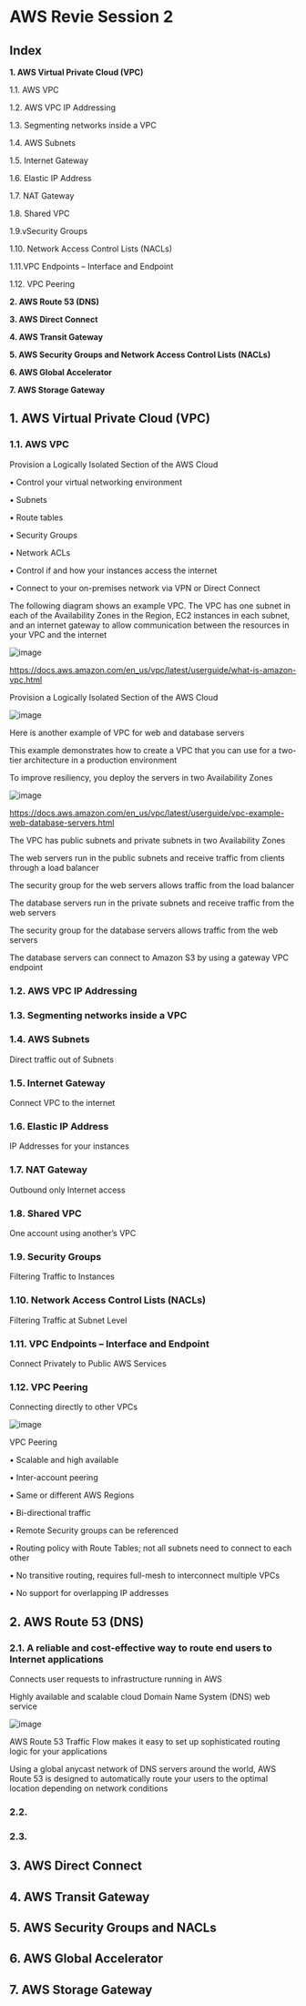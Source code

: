# AWS Revie Session 2

## Index

**1. AWS Virtual Private Cloud (VPC)**

1.1. AWS VPC 

1.2. AWS VPC IP Addressing

1.3. Segmenting networks inside a VPC

1.4. AWS Subnets

1.5. Internet Gateway

1.6. Elastic IP Address

1.7. NAT Gateway

1.8. Shared VPC

1.9.vSecurity Groups

1.10. Network Access Control Lists (NACLs)

1.11.VPC Endpoints – Interface and Endpoint

1.12. VPC Peering

**2. AWS Route 53 (DNS)**

**3. AWS Direct Connect**

**4. AWS Transit Gateway**

**5. AWS Security Groups and Network Access Control Lists (NACLs)**

**6. AWS Global Accelerator**

**7. AWS Storage Gateway**

## 1. AWS Virtual Private Cloud (VPC)

### 1.1. AWS VPC 

Provision a Logically Isolated Section of the AWS Cloud

• Control your virtual networking environment

• Subnets

• Route tables

• Security Groups

• Network ACLs

• Control if and how your instances access the internet

• Connect to your on-premises network via VPN or Direct Connect

The following diagram shows an example VPC. The VPC has one subnet in each of the Availability Zones in the Region, EC2 instances in each subnet, and an internet gateway to allow communication between the resources in your VPC and the internet

![image](https://github.com/user-attachments/assets/de67648e-f391-4bd4-a342-a773cd8baae2)

https://docs.aws.amazon.com/en_us/vpc/latest/userguide/what-is-amazon-vpc.html

Provision a Logically Isolated Section of the AWS Cloud

![image](https://github.com/user-attachments/assets/404e9d03-3db8-41fb-8b6e-ece3a8511db8)

Here is another example of VPC for web and database servers

This example demonstrates how to create a VPC that you can use for a two-tier architecture in a production environment

To improve resiliency, you deploy the servers in two Availability Zones

![image](https://github.com/user-attachments/assets/ebfceff2-5b57-4151-9e7d-5e420d117a9f)

https://docs.aws.amazon.com/en_us/vpc/latest/userguide/vpc-example-web-database-servers.html

The VPC has public subnets and private subnets in two Availability Zones

The web servers run in the public subnets and receive traffic from clients through a load balancer

The security group for the web servers allows traffic from the load balancer

The database servers run in the private subnets and receive traffic from the web servers

The security group for the database servers allows traffic from the web servers

The database servers can connect to Amazon S3 by using a gateway VPC endpoint

### 1.2. AWS VPC IP Addressing



### 1.3. Segmenting networks inside a VPC



### 1.4. AWS Subnets

Direct traffic out of Subnets



### 1.5. Internet Gateway

Connect VPC to the internet



### 1.6. Elastic IP Address

IP Addresses for your instances



### 1.7. NAT Gateway

Outbound only Internet access


### 1.8. Shared VPC

One account using another’s VPC



### 1.9. Security Groups

Filtering Traffic to Instances


### 1.10. Network Access Control Lists (NACLs)

Filtering Traffic at Subnet Level



### 1.11. VPC Endpoints – Interface and Endpoint

Connect Privately to Public AWS Services

### 1.12. VPC Peering

Connecting directly to other VPCs

![image](https://github.com/user-attachments/assets/fa3b8cf2-6066-4901-8371-463668791bff)

VPC Peering

• Scalable and high available

• Inter-account peering

• Same or different AWS Regions

• Bi-directional traffic

• Remote Security groups can be referenced

• Routing policy with Route Tables; not all subnets need to connect to each other

• No transitive routing, requires full-mesh to interconnect multiple VPCs

• No support for overlapping IP addresses

## 2. AWS Route 53 (DNS)

### 2.1. A reliable and cost-effective way to route end users to Internet applications

Connects user requests to infrastructure running in AWS

Highly available and scalable cloud Domain Name System (DNS) web service

![image](https://github.com/user-attachments/assets/4373e9cf-b902-4849-94d4-c35c05b96f70)

AWS Route 53 Traffic Flow makes it easy to set up sophisticated routing logic for your applications

Using a global anycast network of DNS servers around the world, AWS Route 53 is designed to automatically route your users to the optimal location depending on network conditions

### 2.2. 



### 2.3. 





## 3. AWS Direct Connect


## 4. AWS Transit Gateway


## 5. AWS Security Groups and NACLs


## 6. AWS Global Accelerator


## 7. AWS Storage Gateway












